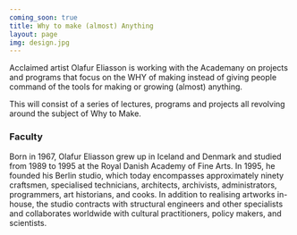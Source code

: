 ```yaml
---
coming_soon: true
title: Why to make (almost) Anything
layout: page
img: design.jpg
---
```



Acclaimed artist Olafur Eliasson is working with the Academany on projects and programs that focus on the WHY of making instead of giving people command of the tools for making or growing (almost) anything.

This will consist of a series of lectures, programs and projects all revolving around the subject of Why to Make.

### Faculty  

Born in 1967, Olafur Eliasson grew up in Iceland and Denmark and studied from 1989 to
1995 at the Royal Danish Academy of Fine Arts. In 1995, he founded his Berlin studio, which
today encompasses approximately ninety craftsmen, specialised technicians, architects,
archivists, administrators, programmers, art historians, and cooks. In addition to realising
artworks in-house, the studio contracts with structural engineers and other specialists and
collaborates worldwide with cultural practitioners, policy makers, and scientists.
